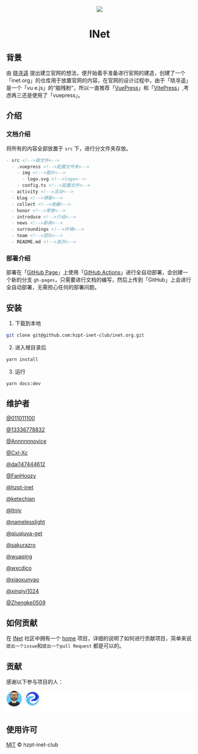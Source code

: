 <div align="center">
  <img with="100px" height="100px" src="https://hzpt-inet-club.github.io/inet.org/img/logo.svg">
</div>

<h1 align="center">INet</h1>

## 背景

由 [晓寻遥](https://github.com/xiaoxunyao) 提出建立官网的想法，便开始着手准备进行官网的建造，创建了一个「inet.org」的仓库用于放置官网的内容，在官网的设计过程中，由于「晓寻遥」是一个「vu e.js」的“脑残粉”，所以一直推荐「[VuePress](https://v2.vuepress.vuejs.org/)」和「[VitePress](https://vitepress.vuejs.org/)」,考虑再三还是使用了「vuepress」。

## 介绍

### 文档介绍

将所有的内容全部放置于 `src` 下，进行分文件夹存放。

```markdown
- src <!-->根文件<-->
  - .vuepress <!-->配置文件夹<-->
    - img <!-->图片<-->
      - logo.svg <!-->logo<-->
    - config.ts <!-->配置文件<-->
  - activity <!-->活动<-->
  - blog <!-->博客<-->
  - collect <!-->收藏<-->
  - honor <!-->荣誉<-->
  - introduce <!-->介绍<-->
  - news <!-->新闻<-->
  - surroundings <!-->环境<-->
  - team <!-->团队<-->
  - README.md <!-->首页<-->
```

### 部署介绍

部署在「[GitHub Page](https://pages.github.com/)」上使用「[GitHub Actions](https://github.com/features/actions)」进行全自动部署，会创建一个新的分支 `gh-pages`，只需要进行文档的编写，然后上传到「GitHub」上会进行全自动部署，无需担心任何的部署问题。

## 安装

1. 下载到本地

```bash
git clone git@github.com:hzpt-inet-club/inet.org.git
```

2. 进入根目录后

```bash
yarn install
```

3. 运行

```bash
yarn docs:dev
```

## 维护者

[@011011100](https://github.com/011011100)

[@13336778832](https://github.com/13336778832)

[@Annnnnnovice](https://github.com/Annnnnnovice)

[@Cxl-Xc](https://github.com/Cxl-Xc)

[@dai147444612](https://github.com/dai147444612)

[@FanHoozy](https://github.com/FanHoozy)

[@hzpt-inet](https://github.com/hzpt-inet)

[@ketechian](https://github.com/ketechian)

[@ltniy](https://github.com/ltniy)

[@namelesslight](https://github.com/namelesslight)

[@qiuqiuya-get](https://github.com/qiuqiuya-get)

[@sakurazro](https://github.com/sakurazro)

[@wuaqing](https://github.com/wuaqing)

[@wxcdico](https://github.com/wxcdico)

[@xiaoxunyao](https://github.com/xiaoxunyao)

[@xinqiyi1024](https://github.com/xinqiyi1024)

[@Zhengke0509](https://github.com/Zhengke0509)

## 如何贡献

在 [INet](https://github.com/hzpt-inet-club) 社区中拥有一个 [home](https://github.com/hzpt-inet-club/home) 项目，详细的说明了如何进行贡献项目，简单来说`提出一个issue`和`提出一个pull Request` 都是可以的。

## 贡献

感谢以下参与项目的人：

[![contributors](/contributors/inet.org-contributors.svg)](https://github.com/hzpt-inet-club/inet.org/graphs/contributors)

## 使用许可

[MIT](https://github.com/hzpt-inet-club/inet.org/blob/master/LICENSE) © hzpt-inet-club
